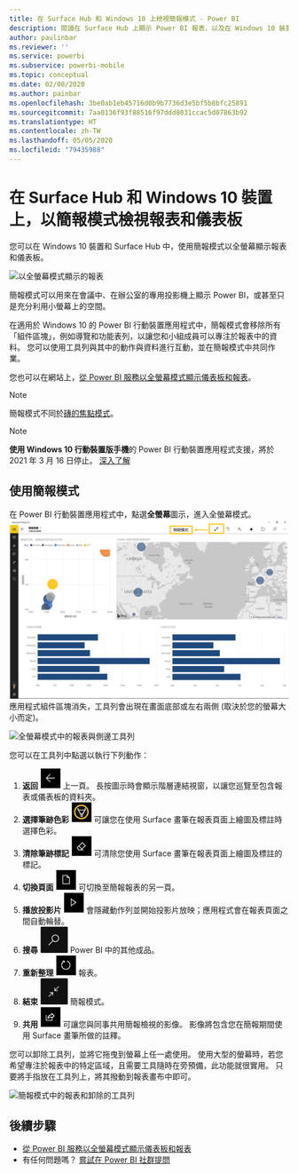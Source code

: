 ```yaml
---
title: 在 Surface Hub 和 Windows 10 上檢視簡報模式 - Power BI
description: 閱讀在 Surface Hub 上顯示 Power BI 報表，以及在 Windows 10 裝置上以全螢幕模式顯示 Power BI 儀表板、報表和磚。
author: paulinbar
ms.reviewer: ''
ms.service: powerbi
ms.subservice: powerbi-mobile
ms.topic: conceptual
ms.date: 02/08/2020
ms.author: painbar
ms.openlocfilehash: 3be0ab1eb45716d0b9b7736d3e5bf5b8bfc25891
ms.sourcegitcommit: 7aa0136f93f88516f97ddd8031ccac5d07863b92
ms.translationtype: HT
ms.contentlocale: zh-TW
ms.lasthandoff: 05/05/2020
ms.locfileid: "79435988"
---
```

# <a name="view-reports-and-dashboards-in-presentation-mode-on-surface-hub-and-windows-10-devices"></a>在 Surface Hub 和 Windows 10 裝置上，以簡報模式檢視報表和儀表板
您可以在 Windows 10 裝置和 Surface Hub 中，使用簡報模式以全螢幕顯示報表和儀表板。 

![以全螢幕模式顯示的報表](./media/mobile-windows-10-app-presentation-mode/power-bi-presentation-mode-2.png)

簡報模式可以用來在會議中、在辦公室的專用投影機上顯示 Power BI，或甚至只是充分利用小螢幕上的空間。 

在適用於 Windows 10 的 Power BI 行動裝置應用程式中，簡報模式會移除所有「組件區塊」，例如導覽和功能表列，以讓您和小組成員可以專注於報表中的資料。 您可以使用工具列與其中的動作與資料進行互動，並在簡報模式中共同作業。

您也可以在網站上，[從 Power BI 服務以全螢幕模式顯示儀表板和報表](../end-user-focus.md)。

> [!NOTE]
> 簡報模式不同於[磚的焦點模式](mobile-tiles-in-the-mobile-apps.md)。

>[!NOTE]
>**使用 Windows 10 行動裝置版手機**的 Power BI 行動裝置應用程式支援，將於 2021 年 3 月 16 日停止。 [深入了解](https://go.microsoft.com/fwlink/?linkid=2121400)

## <a name="use-presentation-mode"></a>使用簡報模式
在 Power BI 行動裝置應用程式中，點選**全螢幕**圖示，進入全螢幕模式。
![全螢幕圖示](././media/mobile-windows-10-app-presentation-mode/power-bi-full-screen-icon.png) 應用程式組件區塊消失，工具列會出現在畫面底部或左右兩側 (取決於您的螢幕大小而定)。

![全螢幕模式中的報表與側邊工具列](./media/mobile-windows-10-app-presentation-mode/power-bi-presentation-mode-2.png)

您可以在工具列中點選以執行下列動作：

1. **返回** ![[返回] 圖示](./media/mobile-windows-10-app-presentation-mode/power-bi-windows-10-presentation-back-icon.png) 上一頁。 長按圖示時會顯示階層連結視窗，以讓您巡覽至包含報表或儀表板的資料夾。
2. **選擇筆跡色彩** ![[] 圖示](./media/mobile-windows-10-app-presentation-mode/power-bi-windows-10-presentation-ink-icon.png) 可讓您在使用 Surface 畫筆在報表頁面上繪圖及標註時選擇色彩。
3. **清除筆跡標記** ![[橡皮擦] 圖示](./media/mobile-windows-10-app-presentation-mode/power-bi-windows-10-presentation-eraser-icon.png) 可清除您使用 Surface 畫筆在報表頁面上繪圖及標註的標記。  
4. **切換頁面** ![[分頁] 圖示](./media/mobile-windows-10-app-presentation-mode/power-bi-windows-10-presentation-pages-icon.png) 可切換至簡報報表的另一頁。
5. **播放投影片** ![[播放] 圖示](./media/mobile-windows-10-app-presentation-mode/power-bi-windows-10-presentation-play-icon.png) 會隱藏動作列並開始投影片放映；應用程式會在報表頁面之間自動輪替。 
6. **搜尋** ![[搜尋] 圖示](./media/mobile-windows-10-app-presentation-mode/power-bi-windows-10-presentation-search-icon.png) Power BI 中的其他成品。
7. **重新整理** ![[重新整理] 圖示](./media/mobile-windows-10-app-presentation-mode/power-bi-windows-10-presentation-refresh-icon.png) 報表。
8. **結束** ![[結束全螢幕] 模式](./media/mobile-windows-10-app-presentation-mode/power-bi-windows-10-exit-full-screen-icon.png) 簡報模式。
8. **共用** ![[共用] 圖示](./media/mobile-windows-10-app-presentation-mode/power-bi-windows-10-share-icon.png) 可讓您與同事共用簡報檢視的影像。 影像將包含您在簡報期間使用 Surface 畫筆所做的註釋。

您可以卸除工具列，並將它拖曳到螢幕上任一處使用。 使用大型的螢幕時，若您希望專注於報表中的特定區域，且需要工具隨時在旁預備，此功能就很實用。 只要將手指放在工具列上，將其撥動到報表畫布中即可。

![簡報模式中的報表和卸除的工具列](./media/mobile-windows-10-app-presentation-mode/power-bi-windows-10-presentation-drag-toolbar-2.png)


## <a name="next-steps"></a>後續步驟
* [從 Power BI 服務以全螢幕模式顯示儀表板和報表](../end-user-focus.md)
* 有任何問題嗎？ [嘗試在 Power BI 社群提問](https://community.powerbi.com/)

